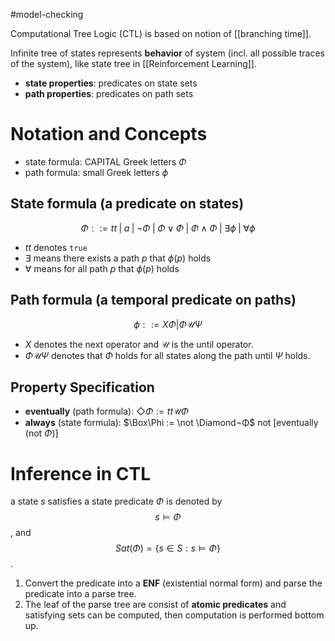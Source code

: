 #model-checking

Computational Tree Logic (CTL) is based on notion of [[branching time]].

Infinite tree of states represents **behavior** of system (incl. all possible traces of the system), like state tree in [[Reinforcement Learning]].

-   **state properties**: predicates on state sets
-   **path properties**: predicates on path sets

# Notation and Concepts
-   state formula: CAPITAL Greek letters $\Phi$
-   path formula: small Greek letters $\phi$

## State formula (a predicate on states)

$$ 
	\Phi ::= tt \; |\; a \;| \; \lnot \Phi \;|\; \Phi \lor \Phi \;|\; \Phi \land \Phi \;|\; \exists \phi \;|\; \forall \phi 
$$

-   $tt$ denotes `true`
-   $\exists$ means there exists a path $p$ that $\phi(p)$ holds
-   $\forall$ means for all path $p$ that $\phi(p)$ holds

## Path formula (a temporal predicate on paths)

$$
	\phi ::= X\Phi | \Phi \mathcal{U} \Psi
$$

-   $X$ denotes the next operator and $\mathcal{U}$ is the until operator.
-   $\Phi \mathcal{U} \Psi$ denotes that $\Phi$ holds for all states along the path until $\Psi$ holds.

## Property Specification

-   **eventually** (path formula): $\Diamond\Phi := tt \mathcal{U} \Phi$
-   **always** (state formula): $\Box\Phi := \not \Diamond¬Φ$ not [eventually (not $\Phi$)]



# Inference in CTL

a state $s$ satisfies a state predicate $\Phi$ is denoted by
	$$ s\models\Phi $$ , 
and 
	$$ Sat(\Phi) = \{ s \in S : s \models \Phi \} $$.

1.  Convert the predicate into a **ENF** (existential normal form) and parse the predicate into a parse tree.
2. The leaf of the parse tree are consist of **atomic predicates** and satisfying sets can be computed, then computation is performed bottom up.